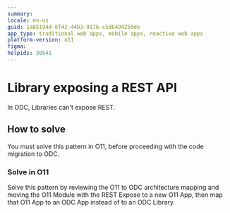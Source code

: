 ```yaml
---
summary: 
locale: en-us
guid: 1a85194d-6f42-44b3-9176-c5d6494250de
app_type: traditional web apps, mobile apps, reactive web apps
platform-version: o11
figma:
helpids: 30541
---
```

# Library exposing a REST API

In ODC, Libraries can't expose REST.

## How to solve

You must solve this pattern in O11, before proceeding with the code migration to ODC.

### Solve in O11

Solve this pattern by reviewing the O11 to ODC architecture mapping and moving the O11 Module with the REST Expose to a new O11 App, then map that O11 App to an ODC App instead of to an ODC Library.
